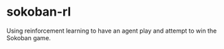 # sokoban-rl
Using reinforcement learning to have an agent play and attempt to win the Sokoban game.
